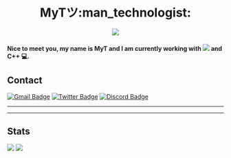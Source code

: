 <div align="center">
  <h1>MyTツ:man_technologist:</h1>
<img src="https://komarev.com/ghpvc/?username=manhbi18112005">
</div>

<h4>Nice to meet you, my name is MyT and I am currently working with <img src="https://img.shields.io/badge/Code-Node.js-informational?style=flat&logo=Node.js&logoColor=white&color=2bbc8a"> and C++ 💻.<h4> 

## **Contact**

[![Gmail Badge](https://img.shields.io/badge/-Gmail-c14438?style=flat-square&logo=Gmail&logoColor=white&link=mailtocontato.andrebc@outlook.com)](mailto:myt@nonamestudio.xyz) [![Twitter Badge](https://img.shields.io/twitter/follow/nn_myt)](https://twitter.com/nn.myt) [![Discord Badge](https://img.shields.io/discord/425670185089892362)](https://bot.nnsvn.me/discord)

---

---
  
## **Stats**  
 
![](https://github-readme-stats.vercel.app/api?username=manhbi18112005&show_icons=true&hide_border=true&theme=tokyonight)
![](https://github-profile-trophy.vercel.app/?username=manhbi18112005&theme=dracula&count_private=true)
